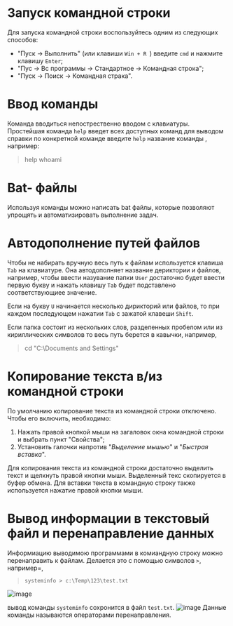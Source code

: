 # Запуск командной строки 
Для запуска  командной строки воспользуйтесь одним из следующих способов:
* "Пуск -> Выполнить" (или клавиши  `Win + R `) введите `cmd` и нажмите клавишу `Enter`;
* "Пус -> Вс программы -> Стандартное -> Командная строка";
* "Пуск -> Поиск ->  Командная страка".

# Ввод  команды 
Команда вводиться непострественно вводом с клавиатуры. Простейшая команда `help` введет всех доступных команд для выводом справки  по конкретной команде введите  `help` название  команды , например:
> help whoami


# Bat- файлы
Используя команды можно написать bat файлы, которые позволяют упрощять и автоматизировать выполнение задач.

# Автодополнение путей файлов
Чтобы не набирать вручную весь путь к файлам используется клавиша `Tab`  на клавиатуре. Она автодополняет название дериктории и файлов, например, чтобы ввести назувание папки `User` достаточно будет ввести первую букву и нажать клавишу `Tab` будет подставлено соответствующиее значение.

Если на букву `U`  начинается несколько дирикторий или файлов, то при каждом последующем нажатии `Tab` с зажатой клавеши `Shift`.

Если папка состоит из нескольких слов, разделенных пробелом или из кириллических символов то весь путь берется в кавычки, например,
>cd "C:\Documents and Settings"

#  Копирование текста в/из командной строки 
По умолчанию копирование текста из командной строки отключено. Чтобы его включить, необходимо:
1. Нажать правой кнопкой мыши на загаловок окна командной строки и выбрать пункт "Свойства";
2. Установить галочки напротив "*Выделение мышью*" и "*Быстрая вставка*".

Для копирования текста из командной строки достаточно выделить текст и щелкнуть правой кнопки мыши. Выделенный текс скопируется в буфер обмена. Для вставки текста в командную строку также используется нажатие правой кнопки мыши.

# Вывод информации в текстовый файл и перенаправление данных 
Информиацию выводимою программами в комиандную строку можно перенаправить к файлам. Делается это с помощью символов
`>`, например=,
>`systeminfo > c:\Temp\123\test.txt`

![image](https://user-images.githubusercontent.com/89955519/131783692-7076dcc3-b477-4af9-812c-e139a04066ed.png)

вывод команды `systeminfo` сохронится в файл `test.txt`.
![image](https://user-images.githubusercontent.com/89955519/131784219-d54d6102-7011-414d-b6ff-a9239d6456c7.png)
Данные команды называются операторами перенаправления.
